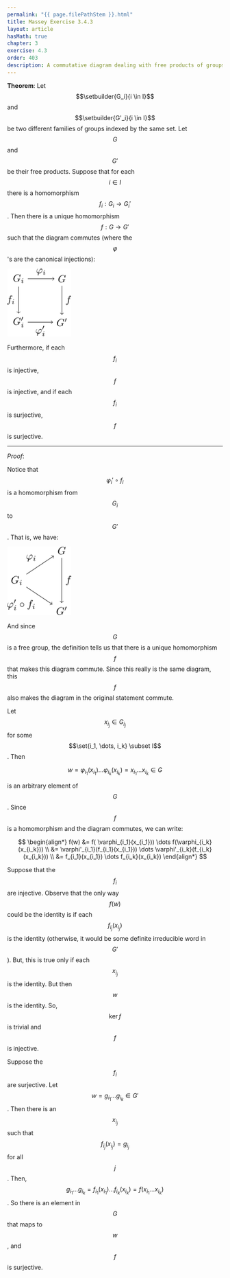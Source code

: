 ```yaml
---
permalink: "{{ page.filePathStem }}.html"
title: Massey Exercise 3.4.3
layout: article
hasMath: true
chapter: 3
exercise: 4.3
order: 403
description: A commutative diagram dealing with free products of groups
---
```



**Theorem**:
Let $$\setbuilder{G_i}{i \in I}$$ and $$\setbuilder{G'_i}{i \in I}$$ be two different families of groups indexed by the same set.
Let $$G$$ and $$G'$$ be their free products.
Suppose that for each $$i \in I$$ there is a homomorphism $$f_i : G_i \rightarrow G_i'$$.
Then there is a unique homomorphism $$f : G \rightarrow G'$$ such that the diagram commutes (where the $$\varphi$$'s are the canonical injections):

<div class="math-figure"><img src="/assets/math_solutions/massey/e3-4-3_1.svg" width="150"/></div>

Furthermore, if each $$f_i$$ is injective, $$f$$ is injective, and if each $$f_i$$ is surjective, $$f$$ is surjective.

----

*Proof*:

Notice that $$\varphi_i' \circ f_i$$ is a homomorphism from $$G_i$$ to $$G'$$.
That is, we have:

<div class="math-figure"><img src="/assets/math_solutions/massey/e3-4-3_2.svg" width="150"/></div>

And since $$G$$ is a free group, the definition tells us that there is a unique homomorphism $$f$$ that makes this diagram commute.
Since this really is the same diagram, this $$f$$ also makes the diagram in the original statement commute.



Let $$x_{i_j} \in G_{i_j}$$ for some $$\set{i_1, \dots, i_k} \subset I$$.
Then

$$
w = \varphi_{i_1}(x_{i_1}) \dots \varphi_{i_k}(x_{i_k}) = x_{i_1} \dots x_{i_k} \in G
$$

is an arbitrary element of $$G$$.
Since $$f$$ is a homomorphism and the diagram commutes, we can write:

$$
\begin{align*}
f(w) &= f( \varphi_{i_1}(x_{i_1})) \dots f(\varphi_{i_k}(x_{i_k})) \\
&= \varphi'_{i_1}(f_{i_1}(x_{i_1})) \dots \varphi'_{i_k}(f_{i_k}(x_{i_k})) \\
&= f_{i_1}(x_{i_1}) \dots f_{i_k}(x_{i_k})
\end{align*}
$$

Suppose that the $$f_i$$ are injective.
Observe that the only way $$f(w)$$ could be the identity is if each $$f_{i_j}(x_{i_j})$$ is the identity (otherwise, it would be some definite irreducible word in $$G'$$).
But, this is true only if each $$x_{i_j}$$ is the identity.
But then $$w$$ is the identity.
So, $$\ker f$$ is trivial and $$f$$ is injective.



Suppose the $$f_i$$ are surjective.
Let $$w = g_{i_1} \dots g_{i_k} \in G'$$.
Then there is an $$x_{i_j}$$ such that $$f_{i_j}(x_{i_j}) = g_{i_j}$$ for all $$j$$.
Then, $$g_{i_1} \dots g_{i_k} = f_{i_1}(x_{i_1}) \dots f_{i_k}(x_{i_k}) = f(x_{i_1} \dots x_{i_k})$$.
So there is an element in $$G$$ that maps to $$w$$, and $$f$$ is surjective.
